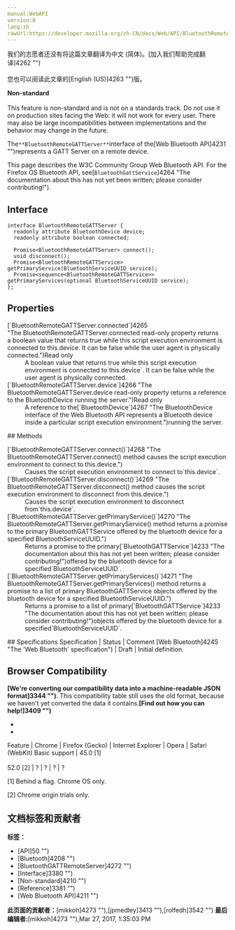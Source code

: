 ```yaml
---
manual:WebAPI
version:0
lang:zh
rawUrl:https://developer.mozilla.org/zh-CN/docs/Web/API/BluetoothRemoteGATTServer
---
```




<bdi>我们的志愿者还没有将这篇文章翻译为<bdi>中文 (简体)</bdi>。[加入我们帮助完成翻译]4262 "")<br></br>您也可以阅读此文章的[English (US)]4263 "")版。</bdi>






**Non-standard**<br></br>This feature is non-standard and is not on a standards track. Do not use it on production sites facing the Web: it will not work for every user. There may also be large incompatibilities between implementations and the behavior may change in the future.




The`**BluetoothRemoteGATTServer**`interface of the[Web Bluetooth API]4231 "")represents a GATT Server on a remote device.



This page describes the W3C Community Group Web Bluetooth API. For the Firefox OS Bluetooth API, see[`BluetoothGattService`]4264 "The documentation about this has not yet been written; please consider contributing!").



## Interface<a name="Interface"></a>

```
interface BluetoothRemoteGATTServer {
  readonly attribute BluetoothDevice device;
  readonly attribute boolean connected;

  Promise<BluetoothRemoteGATTServer> connect();
  void disconnect();
  Promise<BluetoothRemoteGATTService> getPrimaryService(BluetoothServiceUUID service);
  Promise<sequence<BluetoothRemoteGATTService>> getPrimaryServices(optional BluetoothServiceUUID service);
};
```

## Properties<a name="Properties"></a>
<dl><dt>[`BluetoothRemoteGATTServer.connected`]4265 "The BluetoothRemoteGATTServer.connected read-only property returns a boolean value that returns true while this script execution environment is connected to this.device. It can be false while the user agent is physically connected.")Read only</dt><dd>A boolean value that returns true while this script execution environment is connected to`this.device`. It can be false while the user agent is physically connected.</dd><dt>[`BluetoothRemoteGATTServer.device`]4266 "The BluetoothRemoteGATTServer.device read-only property returns a reference to the BluetoothDevice running the server.")Read only</dt><dd>A reference to the[`BluetoothDevice`]4267 "The BluetoothDevice interface of the Web Bluetooth API represents a Bluetooth device inside a particular script execution environment.")running the server.</dd></dl>
## Methods<a name="Methods"></a>
<dl><dt>[`BluetoothRemoteGATTServer.connect()`]4268 "The BluetoothRemoteGATTServer.connect() method causes the script execution environment to connect to this.device.")</dt><dd>Causes the script execution environment to connect to`this.device`.</dd><dt>[`BluetoothRemoteGATTServer.disconnect()`]4269 "The BluetoothRemoteGATTServer.disconnect() method causes the script execution environment to disconnect from this.device.")</dt><dd>Causes the script execution environment to disconnect from`this.device`.</dd><dt>[`BluetoothRemoteGATTServer.getPrimaryService()`]4270 "The BluetoothRemoteGATTServer.getPrimaryService() method returns a promise to the primary BluetoothGATTService offered by the bluetooth device for a specified BluetoothServiceUUID.")</dt><dd>Returns a promise to the primary[`BluetoothGATTService`]4233 "The documentation about this has not yet been written; please consider contributing!")offered by the bluetooth device for a specified`BluetoothServiceUUID`.</dd><dt>[`BluetoothRemoteGATTServer.getPrimaryServices()`]4271 "The BluetoothRemoteGATTServer.getPrimaryServices() method returns a promise to a list of primary BluetoothGATTService objects offered by the bluetooth device for a specified BluetoothServiceUUID.")</dt><dd>Returns a promise to a list of primary[`BluetoothGATTService`]4233 "The documentation about this has not yet been written; please consider contributing!")objects offered by the bluetooth device for a specified`BluetoothServiceUUID`.</dd></dl>
## Specifications<a name="Specifications"></a>
Specification | Status | Comment 
[Web Bluetooth]4245 "The 'Web Bluetooth' specification") | Draft | Initial definition. 


## Browser Compatibility<a name="Browser_Compatibility"></a>


**[We&#39;re converting our compatibility data into a machine-readable JSON format]3344 "")**. This compatibility table still uses the old format, because we haven&#39;t yet converted the data it contains.**[Find out how you can help!]3409 "")**


* 
* 
Feature | Chrome | Firefox (Gecko) | Internet Explorer | Opera | Safari (WebKit) 
Basic support | 45.0 [1]<br></br>52.0 [2] | ? | ? | ? | ? 






[1] Behind a flag. Chrome OS only.



[2] Chrome origin trials only.




## 文档标签和贡献者
**标签：**
* [API]50 "")
* [Bluetooth]4208 "")
* [BluetoothGATTRemoteServer]4272 "")
* [Interface]3380 "")
* [Non-standard]4210 "")
* [Reference]3381 "")
* [Web Bluetooth API]4211 "")

**此页面的贡献者：**[mikkoh]4273 ""),[jpmedley]3413 ""),[rolfedh]3542 "")
**最后编辑者:**[mikkoh]4273 ""),<time>Mar 27, 2017, 1:35:03 PM</time>


